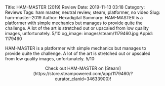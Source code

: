 Title: HAM-MASTER (2019) Review
Date: 2019-11-13 03:18
Category: Reviews
Tags: ham master, neutral review, steam, platformer, no video
Slug: ham-master-2019
Author: Hexadigital
Summary: HAM-MASTER is a platformer with simple mechanics but manages to provide quite the challenge. A lot of the art is stretched out or upscaled from low quality images, unfortunately. 5/10
og_image: images/steam/1179460.jpg
Appid: 1179460

HAM-MASTER is a platformer with simple mechanics but manages to provide quite the challenge. A lot of the art is stretched out or upscaled from low quality images, unfortunately. 5/10

<center>Check out HAM-MASTER on [Steam](https://store.steampowered.com/app/1179460/?curator_clanid=34633900)!</center>